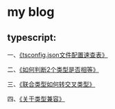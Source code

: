 # my blog

## typescript:
一、[《tsconfig.json文件配置速查表》](https://github.com/lmxyjy/blogs/issues/1)

二、[《如何判断2个类型是否相等》](https://github.com/lmxyjy/blogs/issues/2)

三、[《联合类型如何转交叉类型》](https://github.com/lmxyjy/blogs/issues/3)

四、[《关于类型兼容》](https://github.com/lmxyjy/blogs/issues/4)
